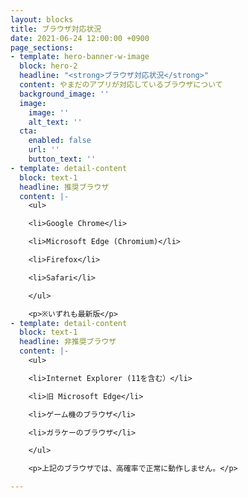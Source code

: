 ```yaml
---
layout: blocks
title: ブラウザ対応状況
date: 2021-06-24 12:00:00 +0900
page_sections:
- template: hero-banner-w-image
  block: hero-2
  headline: "<strong>ブラウザ対応状況</strong>"
  content: やまだのアプリが対応しているブラウザについて
  background_image: ''
  image:
    image: ''
    alt_text: ''
  cta:
    enabled: false
    url: ''
    button_text: ''
- template: detail-content
  block: text-1
  headline: 推奨ブラウザ
  content: |-
    <ul>

    <li>Google Chrome</li>

    <li>Microsoft Edge (Chromium)</li>

    <li>Firefox</li>

    <li>Safari</li>

    </ul>

    <p>※いずれも最新版</p>
- template: detail-content
  block: text-1
  headline: 非推奨ブラウザ
  content: |-
    <ul>

    <li>Internet Explorer (11を含む）</li>

    <li>旧 Microsoft Edge</li>

    <li>ゲーム機のブラウザ</li>

    <li>ガラケーのブラウザ</li>

    </ul>

    <p>上記のブラウザでは、高確率で正常に動作しません。</p>

---
```

